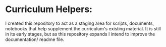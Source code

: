 # Curriculum Helpers:

I created this repository to act as a staging area for scripts, documents, notebooks that help supplement the curriculum's existing material. It is still in its early stages, but as this repository expands I intend to improve the documentation/ readme file.
